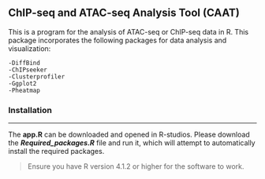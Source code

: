 ## **ChIP-seq and ATAC-seq Analysis Tool (CAAT)**

This is a program for the analysis of ATAC-seq or ChIP-seq data in R. This package incorporates the following packages for data analysis and visualization:
```
-DiffBind
-ChIPseeker
-Clusterprofiler 
-Ggplot2 
-Pheatmap 
```

### **Installation**
---------------------
The **app.R** can be downloaded and opened in R-studios. Please download the **_Required_packages.R_** file and run it, which will attempt to automatically install the required packages. 

>  Ensure you have R version 4.1.2 or higher for the software to work. 



